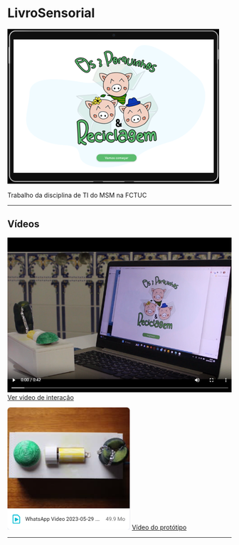 ﻿# LivroSensorial
![chrome_CSKvsEMaGm](https://github.com/jmartsdesign/LivroSensorial/blob/main/docs/Fotos/image8.png?raw=true)

Trabalho da disciplina de TI do MSM na FCTUC


----
## Vídeos
![enter image description here](https://raw.githubusercontent.com/jmartsdesign/LivroSensorial/main/docs/Fotos/Imagens/chrome_MCluFzOAjy.png)
[Ver video de interação](https://kdrive.infomaniak.com/app/share/723395/890b86db-3313-41ae-8321-d7a32a2ec91b)

![enter image description here](https://github.com/jmartsdesign/LivroSensorial/blob/main/docs/Fotos/Imagens/L5LBN2VmeV.png?raw=true)
[Vídeo do protótipo](https://kdrive.infomaniak.com/app/share/723395/bfff07c1-cdc0-42ff-b347-60a1cbe0c647)

---
